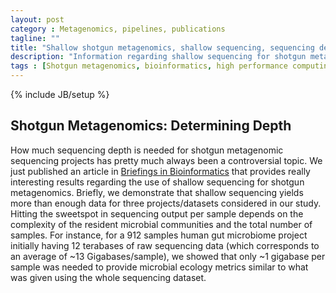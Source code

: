 ```yaml
---
layout: post
category : Metagenomics, pipelines, publications
tagline: ""
title: "Shallow shotgun metagenomics, shallow sequencing, sequencing depth"
description: "Information regarding shallow sequencing for shotgun metagenomic projects. What sequencing depth to target for shotgun metagenomic projects?"
tags : [Shotgun metagenomics, bioinformatics, high performance computing, metagenomics, Shallow sequencing]
---
```

{% include JB/setup %}

## Shotgun Metagenomics: Determining Depth 
How much sequencing depth is needed for shotgun metagenomic sequencing projects has pretty much always been a controversial topic. We just published an article in [Briefings in Bioinformatics](https://doi.org/10.1093/bib/bbac443) that provides really interesting results regarding the use of shallow sequencing for shotgun metagenomics. Briefly, we demonstrate that shallow sequencing yields more than enough data for three projects/datasets considered in our study. Hitting the sweetspot in sequencing output per sample depends on the complexity of the resident microbial communities and the total number of samples. For instance, for a 912 samples human gut microbiome project initially having 12 terabases of raw sequencing data (which corresponds to an average of ~13 Gigabases/sample), we showed that only ~1 gigabase per sample was needed to provide microbial ecology metrics similar to what was given using the whole sequencing dataset.

